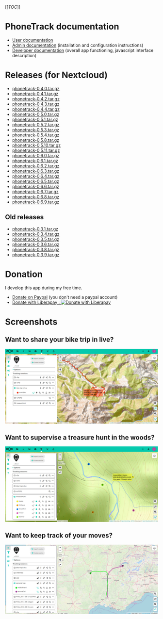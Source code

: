 [[_TOC_]]

# PhoneTrack documentation

* [User documentation](userdoc)
* [Admin documentation](admindoc) (installation and configuration instructions)
* [Developer documentation](devdoc) (overall app functioning, javascript interface description)

# Releases (for Nextcloud)

* [phonetrack-0.4.0.tar.gz](uploads/aa2bc2061b8451285f3c3d826af1c74f/phonetrack-0.4.0.tar.gz)
* [phonetrack-0.4.1.tar.gz](uploads/32a212f0de69a1fd5b8e69ddc119e992/phonetrack-0.4.1.tar.gz)
* [phonetrack-0.4.2.tar.gz](uploads/5ee7133519ad6e7991451fc59c81180f/phonetrack-0.4.2.tar.gz)
* [phonetrack-0.4.3.tar.gz](uploads/1a92460aafca3ba253bc51cc7a52737e/phonetrack-0.4.3.tar.gz)
* [phonetrack-0.4.4.tar.gz](uploads/5489b625951b714ff763fc409d381bd7/phonetrack-0.4.4.tar.gz)
* [phonetrack-0.5.0.tar.gz](uploads/cd7107971aeae92c5ac3aaf0f9c04e94/phonetrack-0.5.0.tar.gz)
* [phonetrack-0.5.1.tar.gz](uploads/ded436e45e1eaf75b477baa890d61df5/phonetrack-0.5.1.tar.gz)
* [phonetrack-0.5.2.tar.gz](uploads/2237d9c60da431f11934ec38155f2c8d/phonetrack-0.5.2.tar.gz)
* [phonetrack-0.5.3.tar.gz](uploads/5a77fc36b57fb8c4136a19d3ec83435c/phonetrack-0.5.3.tar.gz)
* [phonetrack-0.5.4.tar.gz](uploads/91111eb4eb493bdc591334b190a4f935/phonetrack-0.5.4.tar.gz)
* [phonetrack-0.5.8.tar.gz](uploads/5c03c384cffedcce7c1f0f63a88355a9/phonetrack-0.5.8.tar.gz)
* [phonetrack-0.5.10.tar.gz](uploads/9306248f92bd66c1c44570ebc4eec1c3/phonetrack-0.5.10.tar.gz)
* [phonetrack-0.5.11.tar.gz](uploads/a1517d4a406a2fd609f869f54cc88f85/phonetrack-0.5.11.tar.gz)
* [phonetrack-0.6.0.tar.gz](uploads/3050a882634dfd6fd32133d60a4ac9b9/phonetrack-0.6.0.tar.gz)
* [phonetrack-0.6.1.tar.gz](uploads/fdf4ba5b78d1b79b0029644872386c8f/phonetrack-0.6.1.tar.gz)
* [phonetrack-0.6.2.tar.gz](uploads/7c0da5d24e4f0a358d1ac951d84f9bff/phonetrack-0.6.2.tar.gz)
* [phonetrack-0.6.3.tar.gz](uploads/74843022bbb388273538c1e69b726765/phonetrack-0.6.3.tar.gz)
* [phonetrack-0.6.4.tar.gz](uploads/de293ffddde495a4ff82ef756dd8bac2/phonetrack-0.6.4.tar.gz)
* [phonetrack-0.6.5.tar.gz](uploads/4ef4dfab686d1b887959536fe672eda1/phonetrack-0.6.5.tar.gz)
* [phonetrack-0.6.6.tar.gz](uploads/c11f2932daec105971ec5567e81d83fb/phonetrack-0.6.6.tar.gz)
* [phonetrack-0.6.7.tar.gz](uploads/da68b346634ec972a5ef693c0190035f/phonetrack-0.6.7.tar.gz)
* [phonetrack-0.6.8.tar.gz](uploads/7c82c8bcacd47a4af31b5ac6b7ece09d/phonetrack-0.6.8.tar.gz)
* [phonetrack-0.6.9.tar.gz](uploads/931aaaf8dca24bf31a7e169a83c17235/phonetrack-0.6.9.tar.gz)

## Old releases

* [phonetrack-0.3.1.tar.gz](/uploads/dfa59ece49312f190b205a52ba4dc63a/phonetrack-0.3.1.tar.gz)
* [phonetrack-0.3.4.tar.gz](uploads/564b129ce83b83603bb0476206f92f4b/phonetrack-0.3.4.tar.gz)
* [phonetrack-0.3.5.tar.gz](uploads/e698bf1c2b6f6230e0fdd54b0575e1ac/phonetrack-0.3.5.tar.gz)
* [phonetrack-0.3.6.tar.gz](uploads/b8fb76a345ed8ba65638e65890bfb45e/phonetrack-0.3.6.tar.gz)
* [phonetrack-0.3.8.tar.gz](uploads/6339c14cdaa30ade57e352725d795c9d/phonetrack-0.3.8.tar.gz)
* [phonetrack-0.3.9.tar.gz](uploads/101620a04505ae1b38954a4cb364e68d/phonetrack-0.3.9.tar.gz)

# Donation

I develop this app during my free time.

* [Donate on Paypal](https://www.paypal.com/cgi-bin/webscr?cmd=_s-xclick&hosted_button_id=66PALMY8SF5JE) (you don't need a paypal account)
* [Donate with Liberapay : ![Donate with Liberapay](https://liberapay.com/assets/widgets/donate.svg)](https://liberapay.com/eneiluj/donate)

# Screenshots

## Want to share your bike trip in live?
![p1](uploads/745bc0a7e6ba21b65703e383709c3d97/p1.jpg)

## Want to supervise a treasure hunt in the woods?
![p2](uploads/24b55acc14b6785f2380dcf5e84648d8/p2.jpg)

## Want to keep track of your moves?
![p3](uploads/47ac89131d8fc434c53ba6baac2beb74/p3.jpg)
